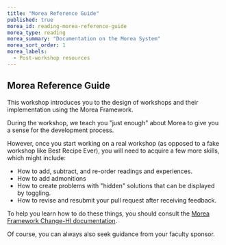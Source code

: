 ```yaml
---
title: "Morea Reference Guide"
published: true
morea_id: reading-morea-reference-guide
morea_type: reading
morea_summary: "Documentation on the Morea System"
morea_sort_order: 1
morea_labels:
  - Post-workshop resources
---
```


## Morea Reference Guide

This workshop introduces you to the design of workshops and their implementation using the Morea Framework. 

During the workshop, we teach you "just enough" about Morea to give you a sense for the development process. 

However, once you start working on a real workshop (as opposed to a fake workshop like Best Recipe Ever), you will need to acquire a few more skills, which might include:

* How to add, subtract, and re-order readings and experiences.
* How to add admonitions
* How to create problems with "hidden" solutions that can be displayed by toggling.
* How to revise and resubmit your pull request after receiving feedback.

To help you learn how to do these things, you should consult the [Morea Framework Change-HI documentation](https://morea-framework.github.io/docs/category/change-hi). 

Of course, you can always also seek guidance from your faculty sponsor. 
